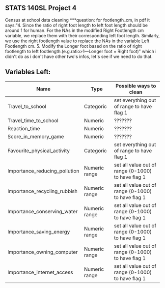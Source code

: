 ## STATS 140SL Project 4

Census at school data cleaning
***question:
for footlength_cm, in pdf it says:"4. Since the ratio of right foot length to left foot length should be around 1 for
human. For the NAs in the modified Right Footlength cm variable, we replace them
with their corresponding left foot length. Similarly, we use the right footlength value
to replace the NAs in the variable Left Footlength cm.
5. Modify the Longer foot based on the ratio of right footlength to left footlength.(e.g.ratio>1—Longer foot = Right foot)"
which i didn't do as i don't have other two's infos, let's see if we need to do that.

## Variables Left:

| Name | Type | Possible ways to clean |
| ---- | ---- | -------- |
| Travel_to_school | Categoric | set everything out of range to have flag 1 |
| Travel_time_to_school | Numeric | ??????? |
| Reaction_time | Numeric | ??????? |
| Score_in_memory_game | Numeric | ??????? |
| Favourite_physical_activity | Categoric | set everything out of range to have flag 1 |
| Importance_reducing_pollution | Numeric range | set all value out of range (0-1000) to have flag 1 |
| Importance_recycling_rubbish | Numeric range | set all value out of range (0-1000) to have flag 1 |
| Importance_conserving_water | Numeric range | set all value out of range (0-1000) to have flag 1 |
| Importance_saving_energy | Numeric range | set all value out of range (0-1000) to have flag 1 |
| Importance_owning_computer | Numeric range | set all value out of range (0-1000) to have flag 1 |
| Importance_internet_access | Numeric range | set all value out of range (0-1000) to have flag 1 |
